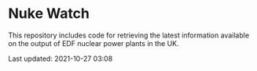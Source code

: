 # Nuke Watch

This repository includes code for retrieving the latest information available on the output of EDF nuclear power plants in the UK.

Last updated: 2021-10-27 03:08
